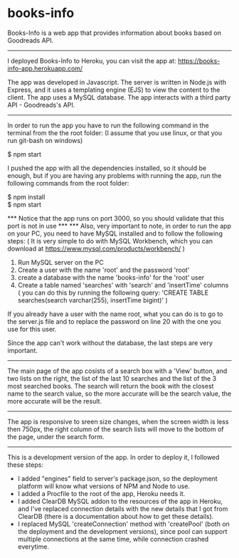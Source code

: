 # books-info
Books-Info is a web app that provides information about books based on Goodreads API.
________________________________________

I deployed Books-Info to Heroku, you can visit the app at:
https://books-info-app.herokuapp.com/

The app was developed in Javascript. The server is written in Node.js with Express, and it uses a templating engine (EJS) to view the content to the client. The app uses a MySQL database.
The app interacts with a third party API - Goodreads's API.
________________________________________

In order to run the app you have to run the following command in the terminal from the the root folder: 
(I assume that you use linux, or that you run git-bash on windows)

$ npm start   

I pushed the app with all the dependencies installed, so it should be enough, but if you are having any problems with running the app, run the following commands from the root folder:

$ npm install   
$ npm start   

*** Notice that the app runs on port 3000, so you should validate that this port is not in use *** 
*** Also, very important to note, in order to run the app on your PC, you need to have MySQL installed and to follow the following steps:
( It is very simple to do with MySQL Workbench, which you can download 
  at https://www.mysql.com/products/workbench/ )

1. Run MySQL server on the PC
2. Create a user with the name 'root' and the password 'root'
3. create a database with the name 'books-info' for the 'root' user
4. Create a table named 'searches' with 'search' and 'insertTime' columns 
   ( you can do this by running the following query:
   'CREATE TABLE searches(search varchar(255), insertTime bigint)' )

If you already have a user with the name root, what you can do is to go to the server.js file
and to replace the password on line 20 with the one you use for this user.

Since the app can't work without the database, the last steps are very important.
________________________________________

The main page of the app cosists of a search box with a 'View' button, and two lists on the right, the list of the last 10 searches and the list of the 3 most searched books. 
The search will return the book with the closest name to the search value, so the more accurate will be the search value, the more accurate will be the result.
________________________________________

The app is responsive to sreen size changes, when the screen width is less then 750px, the right column of the search lists will move to the bottom of the page, under the search form. 
________________________________________

This is a development version of the app. In order to deploy it, I followed these steps:
- I added "engines" field to server's package.json, so the deployment platform will know what versions of NPM and Node to use.
- I added a Procfile to the root of the app, Heroku needs it.
- I added ClearDB MySQL addon to the resources of the app in Heroku, and I've replaced connection details with the new details that I got from ClearDB (there is a documentation about how to get these details).
- I replaced MySQL 'createConnection' method with 'createPool' (both on the deployment and the development versions), since pool can support multiple connections at the same time, while connection crashed everytime.
